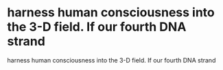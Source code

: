 # harness human consciousness into the 3-D field. If our fourth DNA strand

harness human consciousness into the 3-D field. If our fourth DNA strand